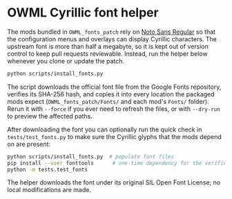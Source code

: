# OWML Cyrillic font helper

The mods bundled in `OWML_fonts_patch` rely on [Noto Sans Regular](https://fonts.google.com/specimen/Noto+Sans) so that the
configuration menus and overlays can display Cyrillic characters.  The upstream font is more than half a megabyte, so it is kept
out of version control to keep pull requests reviewable.  Instead, run the helper below whenever you clone or update the patch.

```bash
python scripts/install_fonts.py
```

The script downloads the official font file from the Google Fonts repository, verifies its SHA-256 hash, and copies it into every
location the packaged mods expect (`OWML_fonts_patch/Fonts/` and each mod's `Fonts/` folder).  Rerun it with `--force` if you ever
need to refresh the files, or with `--dry-run` to preview the affected paths.

After downloading the font you can optionally run the quick check in `tests/test_fonts.py` to make sure the Cyrillic glyphs that
the mods depend on are present:

```bash
python scripts/install_fonts.py  # populate font files
pip install --user fonttools      # one-time dependency for the verification script
python -m tests.test_fonts
```

The helper downloads the font under its original SIL Open Font License; no local modifications are made.

